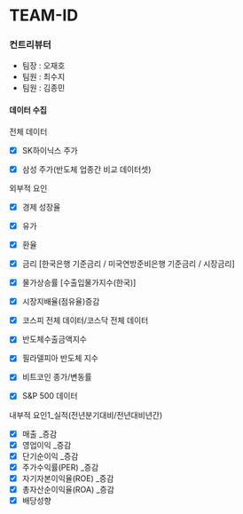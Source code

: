 # TEAM-ID

### 컨트리뷰터
+ 팀장 : 오재호
+ 팀원 : 최수지
+ 팀원 : 김종민


#### 데이터 수집
전체 데이터
- [x] SK하이닉스 주가
- [x] 삼성 주가(반도체 업종간 비교 데이터셋)


외부적 요인
- [x] 경제 성장율
- [x] 유가
- [x] 환율
- [x] 금리 [한국은행 기준금리 / 미국연방준비은행 기준금리 / 시장금리]
- [x] 물가상승률 [수출입물가지수(한국)]
- [x] 시장지배율(점유율)증감
- [x] 코스피 전체 데이터/코스닥 전체 데이터
- [x] 반도체수출금액지수
- [x] 필라델피아 반도체 지수
- [x] 비트코인 종가/변동률
- [x] S&P 500 데이터 


내부적 요인1_실적(전년분기대비/전년대비년간)
- [x] 매출 _증감
- [x] 영업이익 _증감
- [x] 단기순이익 _증감
- [x] 주가수익률(PER) _증감
- [x] 자기자본이익율(ROE) _증감
- [x] 총자산순이익율(ROA) _증감
- [x] 배당성향
